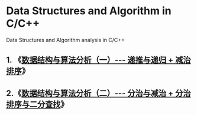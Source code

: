 # Data Structures and Algorithm in C/C++
Data Structures and Algorithm analysis in C/C++

## 1. 《[数据结构与算法分析（一）--- 递推与递归 + 减治排序](https://blog.csdn.net/m0_37621078/article/details/103327986)》

## 2.《[数据结构与算法分析（二）--- 分治与减治 + 分治排序与二分查找](https://blog.csdn.net/m0_37621078/article/details/103468599)》

